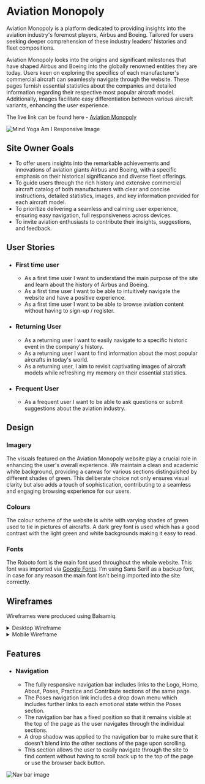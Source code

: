 # Aviation Monopoly 

Aviation Monopoly is a platform dedicated to providing insights into the aviation industry's foremost players, Airbus and Boeing. Tailored for users seeking deeper comprehension of these industry leaders' histories and fleet compositions.

Aviation Monopoly looks into the origins and significant milestones that have shaped Airbus and Boeing into the globally renowned entities they are today. Users keen on exploring the specifics of each manufacturer's commercial aircraft can seamlessly navigate through the website. These pages furnish essential statistics about the companies and detailed information regarding their respective most popular aircraft model. Additionally, images facilitate easy differentiation between various aircraft variants, enhancing the user experience.

The live link can be found here - [Aviation Monopoly](https://bryangon13.github.io/Aviation-Monopoly/)

![Mind Yoga Am I Responsive Image](docs/readme_images/am-i-responsive.png)

## Site Owner Goals 

- To offer users insights into the remarkable achievements and innovations of aviation giants Airbus and Boeing, with a specific emphasis on their historical significance and diverse fleet offerings.
- To guide users through the rich history and extensive commercial aircraft catalog of both manufacturers with clear and concise instructions, detailed statistics, images, and key information provided for each aircraft model.
- To prioritize delivering a seamless and calming user experience, ensuring easy navigation, full responsiveness across devices.
- To invite aviation enthusiasts to contribute their insights, suggestions, and feedback.

## User Stories
- ### First time user
  - As a first time user I want to understand the main purpose of the site and learn about the history of Airbus and Boeing.
  - As a first time user I want to be able to intuitively navigate the website and have a positive experience. 
  - As a first time user I want to be able to browse aviation content without having to sign-up / register.
 
- ### Returning User
  - As a returning user I want to easily navigate to a specific historic event in the company's history.  
  - As a returning user I want to find information about the most popular aircrafts in today's world.
  - As a returning user, I aim to revisit captivating images of aircraft models while refreshing my memory on their essential statistics.
 
- ### Frequent User
  - As a frequent user I want to be able to ask questions or submit suggestions about the aviation industry.
 
## Design

### Imagery
The visuals featured on the Aviation Monopoly website play a crucial role in enhancing the user's overall experience. We maintain a clean and academic white background, providing a canvas for various sections distinguished by different shades of green. This deliberate choice not only ensures visual clarity but also adds a touch of sophistication, contributing to a seamless and engaging browsing experience for our users.

### Colours
The colour scheme of the website is white with varying shades of green used to tie in pictures of aircrafts. A dark grey font is used which has a good contrast with the light green and white backgrounds making it easy to read. 

### Fonts
The Roboto font is the main font used throughout the whole website. This font was imported via [Google Fonts](https://fonts.google.com/). I'm using Sans Serif as a backup font, in case for any reason the main font isn't being imported into the site correctly.

## Wireframes
Wireframes were produced using Balsamiq. 

 <details>

 <summary>Desktop Wireframe</summary>

![Desktop Wireframe](docs/wireframes/desktopwireframe.png)
 </details>

 <details>
    <summary>Mobile Wireframe</summary>

![Mobile Wireframe](docs/wireframes/mobilewireframe.png)
 </details>


## Features
- ### Navigation

    - The fully responsive navigation bar includes links to the Logo, Home, About, Poses, Practice and Contribute sections of the same page.
    - The Poses navigation link includes a drop down menu which includes further links to each emotional state within the Poses section.
    - The navigation bar has a fixed position so that it remains visible at the top of the page as the user navigates through the individual sections. 
    - A drop shadow was applied to the navigation bar to make sure that it doesn't blend into the other sections of the page upon scrolling.
    - This section allows the user to easily navigate through the site to find content without having to scroll back up to the top of the page or use the browser back button.

![Nav bar image](<img width="1710" alt="Nav_Bar" src="https://github.com/BryanGon13/Aviation-Monopoly/assets/162766793/6313c5f7-2f98-4513-9a92-1190ad9800fa">
)


















